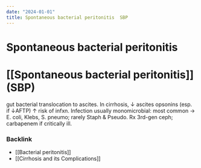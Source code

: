 ```yaml
---
date: "2024-01-01"
title: Spontaneous bacterial peritonitis  SBP
---
```



# Spontaneous bacterial peritonitis

# [[Spontaneous bacterial peritonitis]] (SBP)

gut bacterial translocation to ascites. In cirrhosis, ↓ ascites opsonins (esp. if ↓AFTP) ↑ risk of infxn. Infection usually monomicrobial: most common → E. coli, Klebs, S. pneumo; rarely Staph & Pseudo. Rx 3rd-gen ceph; carbapenem if critically ill.

### Backlink

- [[Bacterial peritonitis]]
- [[Cirrhosis and its Complications]]
